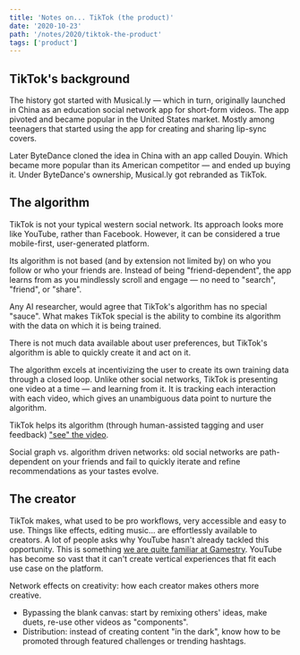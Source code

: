 ```yaml
---
title: 'Notes on... TikTok (the product)'
date: '2020-10-23'
path: '/notes/2020/tiktok-the-product'
tags: ['product']
---
```


## TikTok's background

The history got started with Musical.ly — which in turn, originally launched in China as an education social network app for short-form videos. The app pivoted and became popular in the United States market. Mostly among teenagers that started using the app for creating and sharing lip-sync covers.

Later ByteDance cloned the idea in China with an app called Douyin. Which became more popular than its American competitor — and ended up buying it. Under ByteDance's ownership, Musical.ly got rebranded as TikTok.

## The algorithm

TikTok is not your typical western social network. Its approach looks more like YouTube, rather than Facebook. However, it can be considered a true mobile-first, user-generated platform.

Its algorithm is not based (and by extension not limited by) on who you follow or who your friends are. Instead of being "friend-dependent", the app learns from as you mindlessly scroll and engage — no need to "search", "friend", or "share".

Any AI researcher, would agree that TikTok's algorithm has no special "sauce". What makes TikTok special is the ability to combine its algorithm with the data on which it is being trained.

There is not much data available about user preferences, but TikTok's algorithm is able to quickly create it and act on it.

The algorithm excels at incentivizing the user to create its own training data through a closed loop. Unlike other social networks, TikTok is presenting one video at a time — and learning from it. It is tracking each interaction with each video, which gives an unambiguous data point to nurture the algorithm.

TikTok helps its algorithm (through human-assisted tagging and user feedback) ["see" the video](https://www.eugenewei.com/blog/2020/9/18/seeing-like-an-algorithm).

Social graph vs. algorithm driven networks: old social networks are path-dependent on your friends and fail to quickly iterate and refine recommendations as your tastes evolve.

## The creator

TikTok makes, what used to be pro workflows, very accessible and easy to use. Things like effects, editing music... are effortlessly available to creators. A lot of people asks why YouTube hasn't already tackled this opportunity. This is something [we are quite familiar at Gamestry](/blog/2020/creators-are-struggling). YouTube has become so vast that it can't create vertical experiences that fit each use case on the platform.

Network effects on creativity: how each creator makes others more creative.

- Bypassing the blank canvas: start by remixing others' ideas, make duets, re-use other videos as "components".
- Distribution: instead of creating content "in the dark", know how to be promoted through featured challenges or trending hashtags.

